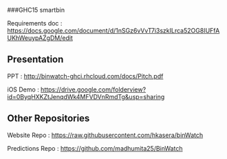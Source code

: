 ###GHC15 smartbin

Requirements doc : https://docs.google.com/document/d/1nSGz6vVvT7i3szkILrca52OG8IUFfAUKhWeuypAZgDM/edit

## Presentation

PPT   : http://binwatch-ghci.rhcloud.com/docs/Pitch.pdf

iOS Demo : https://drive.google.com/folderview?id=0ByqHXKZtJenqdWk4MFVDVnRmdTg&usp=sharing

## Other Repositories

Website Repo : https://raw.githubusercontent.com/hkasera/binWatch

Predictions Repo : https://github.com/madhumita25/BinWatch

